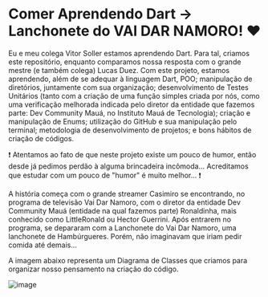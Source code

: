 # Comer Aprendendo Dart → Lanchonete do VAI DAR NAMORO! ❤

Eu e meu colega Vitor Soller estamos aprendendo Dart. Para tal, criamos este repositório, enquanto comparamos nossa resposta com o grande mestre (e também colega) Lucas Duez. Com este projeto, estamos aprendendo, além de se adequar à linguagem Dart, POO; manipulação de diretórios, juntamente com sua organização; desenvolvimento de Testes Unitários (tanto com a criação de uma função simples criada por nós, como uma verificação melhorada indicada pelo diretor da entidade que fazemos parte: Dev Community Mauá, no Instituto Mauá de Tecnologia); criação e manipulação de Enums; utilização do GitHub e sua manipulação pelo terminal; metodologia de desenvolvimento de projetos; e bons hábitos de criação de códigos.

❗ Atentamos ao fato de que neste projeto existe um pouco de humor, então desde já pedimos perdão à alguma brincadeira incômoda... Acreditamos que estudar com um pouco de "humor" é muito melhor... ❗

A história começa com o grande streamer Casimiro se encontrando, no programa de televisão Vai Dar Namoro, com o diretor da entidade Dev Community Mauá (entidade na qual fazemos parte) Ronaldinha, mais conhecido como LittleRonald ou Hector Guerrini. Após entrarem no programa, se depararam com a Lanchonete do Vai Dar Namoro, uma lanchonete de Hambúrgueres. Porém, não imaginavam que iriam pedir comida até demais...

A imagem abaixo representa um Diagrama de Classes que criamos para organizar nosso pensamento na criação do código.

![image](https://user-images.githubusercontent.com/85962841/178106432-73ab093c-a0b8-45c5-968b-17cad589f693.png)

